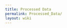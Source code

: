 ```yaml
---
title: Processed Data
permalink: Processed_Data/
layout: wiki
---
```


<nxformat file="NXprocessed.xml" tree="yes"></nxformat>
